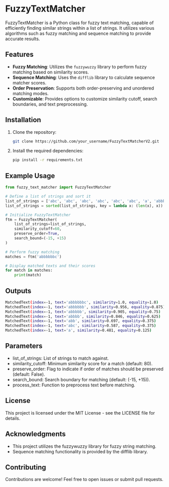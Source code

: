 # FuzzyTextMatcher

FuzzyTextMatcher is a Python class for fuzzy text matching, capable of efficiently finding similar strings within a list of strings. It utilizes various algorithms such as fuzzy matching and sequence matching to provide accurate results.

## Features

- **Fuzzy Matching**: Utilizes the `fuzzywuzzy` library to perform fuzzy matching based on similarity scores.
- **Sequence Matching**: Uses the `difflib` library to calculate sequence matcher scores.
- **Order Preservation**: Supports both order-preserving and unordered matching modes.
- **Customizable**: Provides options to customize similarity cutoff, search boundaries, and text preprocessing.

## Installation

1. Clone the repository:

    ```bash
    git clone https://github.com/your_username/FuzzyTextMatcherV2.git
    ```

2. Install the required dependencies:

    ```bash
    pip install -r requirements.txt
    ```

## Example Usage

```python
from fuzzy_text_matcher import FuzzyTextMatcher

# Define a list of strings and sort it
list_of_strings = ['abc', 'abc', 'abc', 'abc', 'abc', 'abc', 'a', 'abbbbbbc','abbbbbb', 'abbbbb', 'abbbb', 'abb'][:]
list_of_strings = sorted(list_of_strings, key = lambda x: (len(x), x))

# Initialize FuzzyTextMatcher
ftm = FuzzyTextMatcher(
    list_of_strings=list_of_strings,
    similarity_cutoff=60,
    preserve_order=True,
    search_bound=(-15, +15)
)

# Perform fuzzy matching
matches = ftm('abbbbbbc')

# Display matched texts and their scores
for match in matches:
    print(match)
```
## Outputs

```bash
MatchedText(index=-1, text='abbbbbbc', similarity=1.0, equality=1.0)
MatchedText(index=-1, text='abbbbbb', similarity=0.956, equality=0.875)
MatchedText(index=-1, text='abbbbb', similarity=0.905, equality=0.75)
MatchedText(index=-1, text='abbbb', similarity=0.846, equality=0.625)
MatchedText(index=-1, text='abb', similarity=0.697, equality=0.375)
MatchedText(index=-1, text='abc', similarity=0.587, equality=0.375)
MatchedText(index=-1, text='a', similarity=0.481, equality=0.125)
```
## Parameters
- list_of_strings: List of strings to match against.
- similarity_cutoff: Minimum similarity score for a match (default: 80).
- preserve_order: Flag to indicate if order of matches should be preserved (default: False).
- search_bound: Search boundary for matching (default: (-15, +15)).
- process_text: Function to preprocess text before matching.
## License
This project is licensed under the MIT License - see the LICENSE file for details.

## Acknowledgments
- This project utilizes the fuzzywuzzy library for fuzzy string matching.
- Sequence matching functionality is provided by the difflib library.
## Contributing
Contributions are welcome! Feel free to open issues or submit pull requests.
